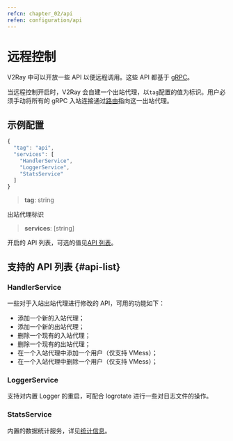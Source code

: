 ```yaml
---
refcn: chapter_02/api
refen: configuration/api
---
```


# 远程控制

V2Ray 中可以开放一些 API 以便远程调用。这些 API 都基于 [gRPC](https://grpc.io/)。

当远程控制开启时，V2Ray 会自建一个出站代理，以`tag`配置的值为标识。用户必须手动将所有的 gRPC 入站连接通过[路由](03_routing.md)指向这一出站代理。

## 示例配置

```javascript
{
  "tag": "api",
  "services": [
    "HandlerService",
    "LoggerService",
    "StatsService"
  ]
}
```

> **tag**: string

出站代理标识

> **services**: [string]

开启的 API 列表，可选的值见[API 列表](#api-list)。

## 支持的 API 列表 {#api-list}

### HandlerService

一些对于入站出站代理进行修改的 API，可用的功能如下：

* 添加一个新的入站代理；
* 添加一个新的出站代理；
* 删除一个现有的入站代理；
* 删除一个现有的出站代理；
* 在一个入站代理中添加一个用户（仅支持 VMess）；
* 在一个入站代理中删除一个用户（仅支持 VMess）；

### LoggerService

支持对内置 Logger 的重启，可配合 logrotate 进行一些对日志文件的操作。

### StatsService

内置的数据统计服务，详见[统计信息](stats.md)。
